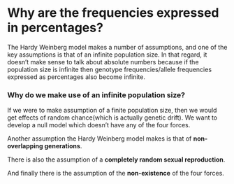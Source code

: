 Why are the frequencies expressed in percentages?
====

The Hardy Weinberg model makes a number of assumptions, and one of the key assumptions is that of an infinite population size. In that regard, it doesn’t make sense to talk about absolute numbers because if the population size is infinite then genotype frequencies/allele frequencies expressed as percentages also become infinite. 

### Why do we make use of an infinite population size?


If we were to make assumption of a finite population size, then we  would get effects of random chance(which is actually genetic drift). We want to develop a null model which doesn’t have any of the four forces.


Another assumption the Hardy Weinberg model makes is that of __non-overlapping generations__.

There is also the assumption of a __completely random sexual reproduction__.

And finally there is the assumption of the __non-existence__ of the four forces.

